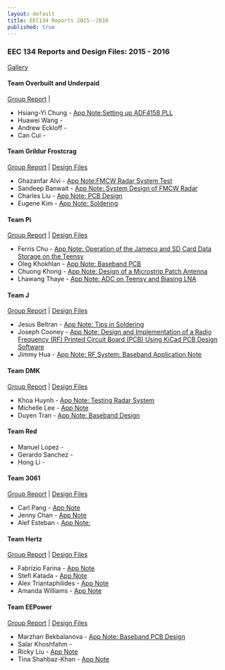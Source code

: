 ```yaml
---
layout: default
title: EEC134 Reports 2015--2016
published: true
---
```

### EEC 134 Reports and Design Files: 2015 - 2016

[Gallery](/education/eec134-2015-2016-gallery.html)

#### Team Overbuilt and Underpaid

[Group Report](/education/files/eec134-2015-2016/Team_Overbuilt_Underpaid/Team_Overbuilt_Underpaid_Report.pdf) \| 

* Hsiang-Yi Chung - <i class="fa fa-thumbs-up" aria-hidden="true" style="color:lightgreen"></i> [App Note:Setting up ADF4158 PLL](/education/files/eec134-2015-2016/Team_Overbuilt_Underpaid/AN_HSiangYi_Chung_+.pdf)
* Huawei Wang - 
* Andrew Eckloff - 
* Can Cui - 

#### Team Grildur Frostcrag

[Group Report](/education/files/eec134-2015-2016/Team_Grildur_Frostcrag/Team_Grildur_Frostcrag_Report.pdf) \| [Design Files](/education/files/eec134-2015-2016/Team_DMK/Team_Grildur_Frostcrag_Design_Files.zip)

* Ghazanfar Alvi - [App Note:FMCW Radar System Test](/education/files/eec134-2015-2016/Team_Grildur_Frostcrag/AN_Ghazanfar_Alvi.pdf)
* Sandeep Banwait - <i class="fa fa-thumbs-up" aria-hidden="true" style="color:lightgreen"></i> [App Note: System Design of FMCW Radar](/education/files/eec134-2015-2016/Team_Grildur_Frostcrag/AN_Sandeep_Banwait_+.pdf)
* Charles Liu - [App Note: PCB Design](/education/files/eec134-2015-2016/Team_Grildur_Frostcrag/AN_Charles_Liu.pdf)
* Eugene Kim - <i class="fa fa-thumbs-up" aria-hidden="true" style="color:lightgreen"></i> [App Note: Soldering](/education/files/eec134-2015-2016/Team_Grildur_Frostcrag/AN_Eugene_Kim_+.pdf)


#### Team Pi

<i class="fa fa-thumbs-up" aria-hidden="true" style="color:lightgreen"></i> [Group Report](/education/files/eec134-2015-2016/Team_Pi/Team_Pi_Report_+.pdf) \| [Design Files](/education/files/eec134-2015-2016/Team_Pi/Team_Pi_Design_Files.zip)

* Ferris Chu - <i class="fa fa-thumbs-up" aria-hidden="true" style="color:lightgreen"></i> [App Note: Operation of the Jameco and SD Card Data Storage on the Teensy](/education/files/eec134-2015-2016/Team_Pi/AN_Ferris_Chu_+.pdf)
* Oleg Khokhlan - <i class="fa fa-thumbs-up" aria-hidden="true" style="color:lightgreen"></i> [App Note: Baseband PCB](/education/files/eec134-2015-2016/Team_Pi/AN_Oleg_Khokhlan_+.pdf)
* Chuong Khong - <i class="fa fa-thumbs-up" aria-hidden="true" style="color:lightgreen"></i> [App Note: Design of a Microstrip Patch Antenna](/education/files/eec134-2015-2016/Team_Pi/AN_Chuong_Khong_+.pdf)
* Lhawang Thaye - [App Note: ADC on Teensy and Biasing LNA](/education/files/eec134-2015-2016/Team_Pi/AN_Lhawang_Thaye.pdf)

#### Team J

<i class="fa fa-thumbs-up" aria-hidden="true" style="color:lightgreen"></i> [Group Report](/education/files/eec134-2015-2016/Team_J/Team_J_Report_+.pdf) \| [Design Files](/education/files/eec134-2015-2016/Team_J/Team_J_Design_Files.zip)

* Jesus Beltran - <i class="fa fa-thumbs-up" aria-hidden="true" style="color:lightgreen"></i> [App Note: Tips in Soldering](/education/files/eec134-2015-2016/Team_J/AN_Jesus_Beltran_+.pdf)
* Joseph Cooney - <i class="fa fa-thumbs-up" aria-hidden="true" style="color:lightgreen"></i> [App Note: Design and Implementation of a Radio Frequency (RF) Printed Circuit Board (PCB) Using KiCad PCB Design Software](/education/files/eec134-2015-2016/Team_J/AN_Joe_Cooney_+.pdf)
* Jimmy Hua - <i class="fa fa-thumbs-up" aria-hidden="true" style="color:lightgreen"></i> [App Note: RF System: Baseband Application Note](/education/files/eec134-2015-2016/Team_J/AN_Jimmy_Hua.pdf)

#### Team DMK

[Group Report](/education/files/eec134-2015-2016/Team_DMK/Team_DMK_Report.pdf) \| [Design Files](/education/files/eec134-2015-2016/Team_DMK/Team_DMK_Design_Files.zip)

* Khoa Huynh - [App Note: Testing Radar System](/education/files/eec134-2015-2016/Team_DMK/AN_Khoa_Huynh.pdf)
* Michelle Lee - [App Note](/education/files/eec134-2015-2016/Team_DMK/AN_Michelle_Lee.pdf)
* Duyen Tran - [App Note: Baseband Design](/education/files/eec134-2015-2016/Team_DMK/AN_Duyen_Tran.pdf)

#### Team Red

* Manuel Lopez - 
* Gerardo Sanchez - 
* Hong Li - 

#### Team 3061

[Group Report](/education/files/eec134-2015-2016/Team_3061/Team_3061_Report.pdf) \| [Design Files](/education/files/eec134-2015-2016/Team_3061/Team_3061_Design_Files.zip)

* Carl Pang - [App Note](/education/files/eec134-2015-2016/Team_3061/AN_Carl_Pang.pdf)
* Jenny Chan - [App Note](/education/files/eec134-2015-2016/Team_3061/AN_Jenny_Chan.pdf)
* Alef Esteban - [App Note: ](/education/files/eec134-2015-2016/Team_3061/AN_Alef_Esteban.pdf)

#### Team Hertz

[Group Report](/education/files/eec134-2015-2016/Team_Hertz/Team_Hertz_Report.pdf) \| [Design Files](/education/files/eec134-2015-2016/Team_Hertz/Team_Hertz_Design_Files.zip)

* Fabrizio Farina - [App Note](/education/files/eec134-2015-2016/Team_Hertz/AN_Fabrizio_Farina.pdf)
* Stefi Katada - [App Note](/education/files/eec134-2015-2016/Team_Hertz/AN_Stefi_Katada.pdf)
* Alex Triantaphilides - [App Note](/education/files/eec134-2015-2016/Team_Hertz/AN_Alex_Triantaphilides.pdf)
* Amanda Williams - <i class="fa fa-thumbs-up" aria-hidden="true" style="color:lightgreen"></i> [App Note](/education/files/eec134-2015-2016/Team_Hertz/AN_Amanda_Williams_+.pdf)

#### Team EEPower

[Group Report](/education/files/eec134-2015-2016/Team_EEPower/Team_EEPower_Report.pdf) \| [Design Files](/education/files/eec134-2015-2016/Team_EEPower/Team_EEPower_Design_Files.zip)

* Marzhan Bekbalanova - [App Note: Baseband PCB Design](/education/files/eec134-2015-2016/Team_EEPower/AN_Marzhan_Bekbalanova.pdf)
* Salar Khoshfahm - 
* Ricky Liu - <i class="fa fa-thumbs-up" aria-hidden="true" style="color:lightgreen"></i> [App Note](/education/files/eec134-2015-2016/Team_EEPower/AN_Ricky_Liu_+.pdf)
* Tina Shahbaz-Khan - [App Note](/education/files/eec134-2015-2016/Team_EEPower/AN_Tina_ShahbazKhan.pdf)